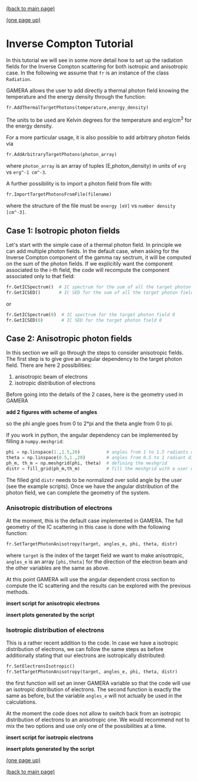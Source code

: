 [(back to main page)](main_page.md)

[(one page up)](tutorials_main.md)

Inverse Compton Tutorial
========================

In this tutorial we will see in some more detail how to set up the radiation fields for the Inverse Compton scattering
for both isotropic and anisotropic case. In the following we assume that `fr` is an instance of the class `Radiation`.

GAMERA allows the user to add directly a thermal photon field knowing the temperature and the energy density through the
function:
```python
fr.AddThermalTargetPhotons(temperature,energy_density)
```
The units to be used are Kelvin degrees for the temperature and erg/cm<sup>3</sup> for the energy density.

For a more particular usage, it is also possible to add arbitrary photon fields via
```python
fr.AddArbitraryTargetPhotons(photon_array)
```
where `photon_array` is an array of tuples \(E,photon_density\) in units of `erg` vs `erg^-1 cm^-3`.

A further possibility is to import a photon field from file with:
```python
fr.ImportTargetPhotonsFromFile(filename)
```
where the structure of the file must be `energy [eV]` vs `number density [cm^-3]`.


Case 1: Isotropic photon fields
-------------------------------

Let's start with the simple case of a thermal photon field. In principle we can add multiple photon fields. In the default
case, when asking for the Inverse Compton component of the gamma ray sectrum, it will be computed on the sum of the
photon fields. If we explicitily want the component associated to the i-th field, the code will recompute the component
associated only to that field:
```python
fr.GetICSpectrum()  # IC spectrum for the sum of all the target photon fields.
fr.GetICSED()       # IC SED for the sum of all the target photon fields.
```
or
```python
fr.GetICSpectrum(0)  # IC spectrum for the target photon field 0
fr.GetICSED(0)       # IC SED for the target photon field 0
```
Case 2: Anisotropic photon fields
---------------------------------

In this section we will go through the steps to consider anisotropic fields.
The first step is to give give an angular dependency to the target photon field. There are here 2 possibilities:
 1. anisotropic beam of electrons
 2. isotropic distribution of electrons

Before going into the details of the 2 cases, here is the geometry used in GAMERA

**add 2 figures with scheme of angles**

so the phi angle goes from 0 to 2\*pi and the theta angle from 0 to pi.

If you work in python, the angular dependency can be implemented by filling a `numpy.meshgrid`:
```python
phi = np.linspace(1.,1.5,20)          # angles from 1 to 1.5 radiants divided in 20 bins
theta = np.linspace(0.5,1.,20)        # angles from 0.5 to 1 radiant divided in 20 bins
ph_m, th_m = np.meshgrid(phi, theta)  # defining the meshgrid
distr = fill_grid(ph_m,th_m)          # fill the meshgrid with a user defined function
```
The filled grid `distr` needs to be normalized over solid angle by the user \(see the example scripts\).
Once we have the angular distribution of the photon field, we can complete the geometry of the system.

### Anisotropic distribution of electrons

At the moment, this is the default case implemented in GAMERA. The full geometry of the IC scattering in this case is done
with the following function:
```python
fr.SetTargetPhotonAnisotropy(target, angles_e, phi, theta, distr)
```
where `target` is the index of the target field we want to make anisotropic, `angles_e` is an array `[phi,theta]` for
the direction of the electron beam and the other variables are the same as above.

At this point GAMERA will use the angular dependent cross section to compute the IC scattering and the results can
be explored with the previous methods.

**insert script for anisotropic electrons**

**insert plots generated by the script**


### Isotropic distribution of electrons

This is a rather recent addition to the code. In case we have a isotropic distribution of electrons, we can follow the same steps as before additionally stating that our electrons are isotropically distributed:
```python
fr.SetElectronsIsotropic()
fr.SetTargetPhotonAnisotropy(target, angles_e, phi, theta, distr)
```
the first function will set an inner GAMERA variable so that the code will use an isotropic distribution of electrons. The second function is exactly the same as before, but the variable `angles_e` will not actually be used in the calculations.

At the moment the code does not allow to switch back from an isotropic distribution of electrons to an anisotropic one. We would recommend not to mix the two options and use only one of the possibilities at a time.

**insert script for isotropic electrons**

**insert plots generated by the script**


[(one page up)](tutorials_main.md)

[(back to main page)](main_page.md)

